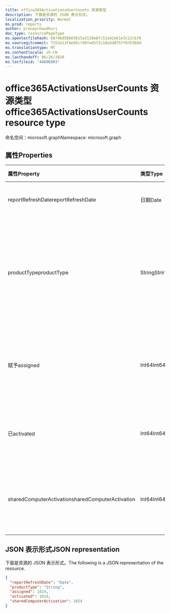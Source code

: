 ```yaml
---
title: office365ActivationsUserCounts 资源类型
description: 下面是资源的 JSON 表示形式。
localization_priority: Normal
ms.prod: reports
author: pranoychaudhuri
doc_type: resourcePageType
ms.openlocfilehash: b8746d58b03b15a3118e8fc51a42e61e3c22cb78
ms.sourcegitcommit: 7153a13f4e95c7d9fed3f2c10a3d075ff87b368d
ms.translationtype: MT
ms.contentlocale: zh-CN
ms.lasthandoff: 06/26/2020
ms.locfileid: "44896803"
---
```

# <a name="office365activationsusercounts-resource-type"></a><span data-ttu-id="dd9b9-103">office365ActivationsUserCounts 资源类型</span><span class="sxs-lookup"><span data-stu-id="dd9b9-103">office365ActivationsUserCounts resource type</span></span>

<span data-ttu-id="dd9b9-104">命名空间：microsoft.graph</span><span class="sxs-lookup"><span data-stu-id="dd9b9-104">Namespace: microsoft.graph</span></span>

## <a name="properties"></a><span data-ttu-id="dd9b9-105">属性</span><span class="sxs-lookup"><span data-stu-id="dd9b9-105">Properties</span></span>

| <span data-ttu-id="dd9b9-106">属性</span><span class="sxs-lookup"><span data-stu-id="dd9b9-106">Property</span></span>                 | <span data-ttu-id="dd9b9-107">类型</span><span class="sxs-lookup"><span data-stu-id="dd9b9-107">Type</span></span>   | <span data-ttu-id="dd9b9-108">说明</span><span class="sxs-lookup"><span data-stu-id="dd9b9-108">Description</span></span>                              |
| :----------------------- | :----- | ---------------------------------------- |
| <span data-ttu-id="dd9b9-109">reportRefreshDate</span><span class="sxs-lookup"><span data-stu-id="dd9b9-109">reportRefreshDate</span></span>        | <span data-ttu-id="dd9b9-110">日期</span><span class="sxs-lookup"><span data-stu-id="dd9b9-110">Date</span></span>   | <span data-ttu-id="dd9b9-111">内容的最新日期。</span><span class="sxs-lookup"><span data-stu-id="dd9b9-111">The latest date of the content.</span></span>          |
| <span data-ttu-id="dd9b9-112">productType</span><span class="sxs-lookup"><span data-stu-id="dd9b9-112">productType</span></span>              | <span data-ttu-id="dd9b9-113">String</span><span class="sxs-lookup"><span data-stu-id="dd9b9-113">String</span></span> | <span data-ttu-id="dd9b9-114">产品类型，如 "Microsoft 365 专业增强版" 或 "Project Client"。</span><span class="sxs-lookup"><span data-stu-id="dd9b9-114">The product type such as "Microsoft 365 ProPlus" or "Project Client".</span></span> |
| <span data-ttu-id="dd9b9-115">赋予</span><span class="sxs-lookup"><span data-stu-id="dd9b9-115">assigned</span></span>                 | <span data-ttu-id="dd9b9-116">Int64</span><span class="sxs-lookup"><span data-stu-id="dd9b9-116">Int64</span></span>  | <span data-ttu-id="dd9b9-117">已为产品许可证分配了用户数量。</span><span class="sxs-lookup"><span data-stu-id="dd9b9-117">The number of users have been assigned for the product license.</span></span> |
| <span data-ttu-id="dd9b9-118">已</span><span class="sxs-lookup"><span data-stu-id="dd9b9-118">activated</span></span>                | <span data-ttu-id="dd9b9-119">Int64</span><span class="sxs-lookup"><span data-stu-id="dd9b9-119">Int64</span></span>  | <span data-ttu-id="dd9b9-120">激活产品的用户数。</span><span class="sxs-lookup"><span data-stu-id="dd9b9-120">The number of users who have activated the product.</span></span> |
| <span data-ttu-id="dd9b9-121">sharedComputerActivation</span><span class="sxs-lookup"><span data-stu-id="dd9b9-121">sharedComputerActivation</span></span> | <span data-ttu-id="dd9b9-122">Int64</span><span class="sxs-lookup"><span data-stu-id="dd9b9-122">Int64</span></span>  | <span data-ttu-id="dd9b9-123">在共享计算机上使用该产品的用户数。</span><span class="sxs-lookup"><span data-stu-id="dd9b9-123">The number of users who have used the product on a shared computer.</span></span> |

## <a name="json-representation"></a><span data-ttu-id="dd9b9-124">JSON 表示形式</span><span class="sxs-lookup"><span data-stu-id="dd9b9-124">JSON representation</span></span>

<span data-ttu-id="dd9b9-125">下面是资源的 JSON 表示形式。</span><span class="sxs-lookup"><span data-stu-id="dd9b9-125">The following is a JSON representation of the resource.</span></span>

<!-- {
  "blockType": "resource",
  "@odata.type": "microsoft.graph.office365ActivationsUserCounts"
} -->

```json
{
  "reportRefreshDate": "Date", 
  "productType": "String", 
  "assigned": 1024, 
  "activated": 1024,
  "sharedComputerActivation": 1024
}
```
